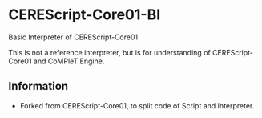 CEREScript-Core01-BI
====

Basic Interpreter of CEREScript-Core01

This is not a reference interpreter, but is for understanding of CEREScript-Core01 and CoMPleT Engine.


## Information

* Forked from CEREScript-Core01, to split code of Script and Interpreter.
